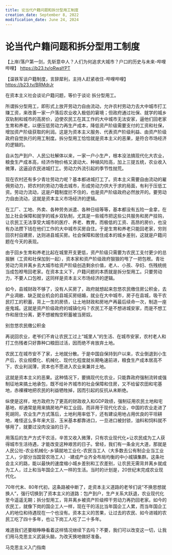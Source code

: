 ```yaml
---
title: 论当代户籍问题和拆分型用工制度
creation_date: September 8, 2022
modification_date: June 24, 2024
---
```



# 论当代户籍问题和拆分型用工制度

【上岸/落户第一剑，先斩意中人？人们为何追求大城市？户口的历史与未来-哔哩哔哩】 https://b23.tv/oRwaYPT

【温铁军谈户籍制度，言辞犀利，主持人赶紧收住-哔哩哔哩】 https://b23.tv/BRMdrJr

在资本主义社会谈论户籍问题，等价于谈论 拆分型用工。

所谓拆分型用工，即形式上放开劳动力自由流动，允许农村劳动力去大中城市打工赚工资，来改善一家一户落后农业收入极低的窘境；但政府通过社保、就学的城乡双轨制和城市的高房价，迫使农民工在其工作的大中城市无法安家，逼他们回老家生育和养老，以便压低劳动力再生产成本，降低资产阶级需要支付的工资和社保，增加资产阶级获取的利润。这是为资本主义服务、代表资产阶级利益、由资产阶级政府自觉执行的用工制度。拆分型用工恰恰就是资本主义的恶果，是符合市场经济的逻辑的。

自从包产到户、人民公社解体以来，一家一户小生产，根本没法搞现代化大农业，粮食生产成本高，经济作物价格又波动大、种植风险高，加上三提五统，农业收入微薄，这逼迫农民进城打工。劳动力外流引起的季节性抛荒。

现在农村还有多少青壮劳动力呢？基本都进城打工了。资本主义需要自由流动的雇佣劳动力，把农村的劳动力吸去城市，形成劳动力供大于求的局面，有利于压低工资。劳动力流动，这是户籍制度拦不住的，也是资产阶级政府必然放开的。要劳动力自由流动，这就是资本主义市场经济的逻辑。

在工厂、工地、外卖、各种劳务派遣、各种日结等等，基本都没有五险一金拿，在加上社会保障和就学的城乡双轨制，尤其是一些城市把这些公共服务和房产挂钩，让农民工无法享受大城市的医疗、养老、教育。而极低的工资、高昂的房价，也没有办法攒下钱在他们工作的大中城市买房自住。于是生育和养老只能回老家，穷则回农村自建房，达则进县城买房。社会保障和居住成本的城乡差别，这就是户籍问题在今天的表现。

由于回乡生育和养老比起在城里开支更低，资产阶级只需要为农民工支付更少的总报酬（工资和社保加到一起），资本家和资产阶级政府狠狠的甩了一把包袱。青壮劳动力背井离乡去大城市给资产阶级创造剩余价值，老人、小孩、孕妇、伤残统统当成包袱甩回老家。在资本主义下，户籍问题的本质就是拆分型用工。只要劳动力，不要人口包袱，这同样是资本主义市场经济的逻辑。

如今，县城财政不够了，没有人买房了，政府就想起来忽悠农民缴住房公积金，去产业凋敝、缺乏就业机会的县城买房结婚，就业在大中城市，房子在县城，吸干农民打工的积蓄，背上一生的房债，让土地财政和房地产再最后续命一次，制造一座座鬼城。这就是资产阶级政府的城镇化吗？农民工不是不想进城安家，而是不想工作和居住分离，更不想被掏空积蓄被当房奴。

别忽悠农民缴公积金

再说回农业，老爷们不肯让农民工过上“城里人”的生活、在城市安家，农村老人和打工伤残者只好靠种口粮田过活，因而绝不肯放弃土地。

农民工在城市安不了家，土地就分散。于是中国自保持到户以来，农业倒退到小生产后，农业规模化、机械化、现代化程度就长期龟速前进，粮食生产成本居高不下，农业利润薄，资本也不愿进入农业来兼并土地。

这就是资本主义的恶果。这种情况下，要搞现代化农业，只能靠政府强制流转或强制征地来搞土地承包，既不给补齐城市的社会保障和住房，又不给留农田和宅基地，赤裸裸地把农民的利益牺牲掉，因而引起的反抗从未断绝。

纵使是这样，地方政府为了更高的财政收入和GDP政绩，强制征用农民土地和宅基地，却通常是用来搞房地产和工业园，而非用于现代化农业，中国的农业走进了死胡同，农业生产方式落后，土地利用率低下，还有建设用地占用优良的平坦耕地，难怪这么多年来大豆、玉米基本都靠进口，一旦进口被封锁，油料和饲料就不够用了，就要过没肉没油的日子。

用落后的生产方式干农活，辛苦又收入微薄，只有农业现代化+让农民成为工人获得城市生活待遇，才能改变这种艰苦的日子。曾经，我们有一条金光大道，那就是人民公社-农业机械化-乡镇就地工业化-农民当工人（大多数去公有制企业当工业工人，少部分当国营农场工人）-建成产业齐全布局均衡的中小城镇集群。这条社会主义的路，能以最快的速度缩小城乡差别和工农差别，让农民无需背井离乡就成为工人，过上和当年国企工人一样的生活。当时的计划是，20世纪末完成农业现代化。

70年代末、80年代初，这条路被中断了，走资本主义道路的老爷们说“不换思想就换人”，强行切换到了资本主义的道路：包产到户，生产关系大跃退，农业现代化至今遥遥无期；拆分型用工，背井离乡被资产阶级榨干劳动力再扔回老家。如今的农民工，就像下岗的国企工人一样，现在干的活比当年国企工人累，而当年国企工人的地位和待遇现在一个也没有。资本主义的苦果，让过去的农民、如今进城的农民工吃了四十多年，也让下岗工人吃了二十多年。

难道我们还要眼睁睁看着这样情况继续下去吗？不要，我们可以改变这一切，让我们用马克思主义武装头脑，为改天换地做好准备。

马克思主义入门指南

